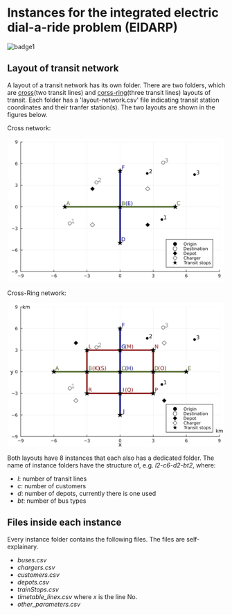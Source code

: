 # Instances for the integrated electric dial-a-ride problem (EIDARP)
![badge1](https://img.shields.io/badge/language-julia-blue)

## Layout of transit network
A layout of a transit network has its own folder. There are two folders, which are [cross]("/cross")(two transit lines) and [corss-ring]("/cross-ring")(three transit lines) layouts of transit. Each folder has a 'layout-network.csv' file indicating transit station coordinates and their tranfer station(s). The two layouts are shown in the figures below. 

Cross network:

<img
  src="cross_c3.png"
  alt="Alt text"
  title="corss layout"
  style="display: inline-block; margin: 0 auto; max-width: 500px">

Cross-Ring network:

<img
  src="crossring_c3.png"
  alt="Alt text"
  title="crossring layout"
  style="display: inline-block; margin: 0 auto; max-width: 500px">

Both layouts have 8 instances that each also has a dedicated folder. The name of instance folders have the structure of, e.g. *l2-c6-d2-bt2*, where:
- *l*: number of transit lines
- *c*: number of customers
- *d*: number of depots, currently there is one used
- *bt*: number of bus types


## Files inside each instance
Every instance folder contains the following files. The files are self-explainary.
- *buses.csv*
- *chargers.csv*
- *customers.csv*
- *depots.csv*
- *trainStops.csv*
- *timetable_linex.csv* where *x* is the line No.
- *other_parameters.csv*

